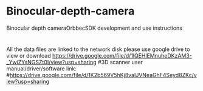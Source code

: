 # Binocular-depth-camera
Binocular depth cameraOrbbecSDK development and use instructions
#
All the data files are linked to the network disk
please use google drive to view or download
https://drive.google.com/file/d/1lQEHlEMnuheDKzAM3-_YwiZYsNGSZt0I/view?usp=sharing
#3D scanner user manual/driver/software link:
#https://drive.google.com/file/d/1K2b569V5hKj8vaIJVNeaGhF4Seyd8ZKc/view?usp=sharing
